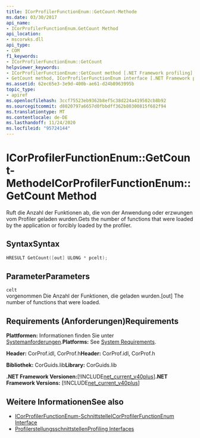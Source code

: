 ```yaml
---
title: ICorProfilerFunctionEnum::GetCount-Methode
ms.date: 03/30/2017
api_name:
- ICorProfilerFunctionEnum.GetCount Method
api_location:
- mscorwks.dll
api_type:
- COM
f1_keywords:
- ICorProfilerFunctionEnum::GetCount
helpviewer_keywords:
- ICorProfilerFunctionEnum::GetCount method [.NET Framework profiling]
- GetCount method, ICorProfilerFunctionEnum interface [.NET Framework profiling]
ms.assetid: 62ec65e3-3e9d-400b-ae61-d24b8963995b
topic_type:
- apiref
ms.openlocfilehash: 3ccf75523eb9362b8ef5c38d224a419502cb8b92
ms.sourcegitcommit: d8020797a6657d0fbbdff362b80300815f682f94
ms.translationtype: MT
ms.contentlocale: de-DE
ms.lasthandoff: 11/24/2020
ms.locfileid: "95724144"
---
```

# <a name="icorprofilerfunctionenumgetcount-method"></a><span data-ttu-id="06904-102">ICorProfilerFunctionEnum::GetCount-Methode</span><span class="sxs-lookup"><span data-stu-id="06904-102">ICorProfilerFunctionEnum::GetCount Method</span></span>

<span data-ttu-id="06904-103">Ruft die Anzahl der Funktionen ab, die von der Anwendung oder erzwungen vom Profiler geladen wurden.</span><span class="sxs-lookup"><span data-stu-id="06904-103">Gets the number of functions that were loaded by the application or forcibly loaded by the profiler.</span></span>  
  
## <a name="syntax"></a><span data-ttu-id="06904-104">Syntax</span><span class="sxs-lookup"><span data-stu-id="06904-104">Syntax</span></span>  
  
```cpp  
HRESULT GetCount([out] ULONG * pcelt);  
```  
  
## <a name="parameters"></a><span data-ttu-id="06904-105">Parameter</span><span class="sxs-lookup"><span data-stu-id="06904-105">Parameters</span></span>  

 `celt`  
 <span data-ttu-id="06904-106">vorgenommen Die Anzahl der Funktionen, die geladen wurden.</span><span class="sxs-lookup"><span data-stu-id="06904-106">[out] The number of functions that were loaded.</span></span>  
  
## <a name="requirements"></a><span data-ttu-id="06904-107">Requirements (Anforderungen)</span><span class="sxs-lookup"><span data-stu-id="06904-107">Requirements</span></span>  

 <span data-ttu-id="06904-108">**Plattformen:** Informationen finden Sie unter [Systemanforderungen](../../get-started/system-requirements.md).</span><span class="sxs-lookup"><span data-stu-id="06904-108">**Platforms:** See [System Requirements](../../get-started/system-requirements.md).</span></span>  
  
 <span data-ttu-id="06904-109">**Header:** CorProf.idl, CorProf.h</span><span class="sxs-lookup"><span data-stu-id="06904-109">**Header:** CorProf.idl, CorProf.h</span></span>  
  
 <span data-ttu-id="06904-110">**Bibliothek:** CorGuids.lib</span><span class="sxs-lookup"><span data-stu-id="06904-110">**Library:** CorGuids.lib</span></span>  
  
 <span data-ttu-id="06904-111">**.NET Framework Versionen:**[!INCLUDE[net_current_v40plus](../../../../includes/net-current-v40plus-md.md)]</span><span class="sxs-lookup"><span data-stu-id="06904-111">**.NET Framework Versions:** [!INCLUDE[net_current_v40plus](../../../../includes/net-current-v40plus-md.md)]</span></span>  
  
## <a name="see-also"></a><span data-ttu-id="06904-112">Weitere Informationen</span><span class="sxs-lookup"><span data-stu-id="06904-112">See also</span></span>

- [<span data-ttu-id="06904-113">ICorProfilerFunctionEnum-Schnittstelle</span><span class="sxs-lookup"><span data-stu-id="06904-113">ICorProfilerFunctionEnum Interface</span></span>](icorprofilerfunctionenum-interface.md)
- [<span data-ttu-id="06904-114">Profilerstellungsschnittstellen</span><span class="sxs-lookup"><span data-stu-id="06904-114">Profiling Interfaces</span></span>](profiling-interfaces.md)
